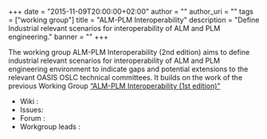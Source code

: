 +++
date = "2015-11-09T20:00:00+02:00"
author = ""
author_uri = ""
tags = ["working group"]
title = "ALM-PLM Interoperability"
description = "Define Industrial relevant scenarios for interoperability of ALM and PLM engineering."
banner = ""
+++

The working group ALM-PLM Interoperability (2nd edition) aims to define industrial relevant scenarios for interoperability of ALM and PLM engineering environment to indicate gaps and potential extensions to the relevant OASIS OSLC technical committees. It builds on the work of the previous Working Group [“ALM-PLM Interoperability (1st edition)”](https://open-services.net/workgroups/alm-plm-interoperability) 

* Wiki : 
* Issues: 
* Forum : 
* Workgroup leads : 

